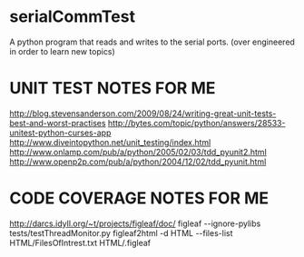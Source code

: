 serialCommTest
==============

A python program that reads and writes to the serial ports. (over engineered in order to learn new topics)


UNIT TEST NOTES FOR ME
==============
http://blog.stevensanderson.com/2009/08/24/writing-great-unit-tests-best-and-worst-practises
http://bytes.com/topic/python/answers/28533-unitest-python-curses-app
http://www.diveintopython.net/unit_testing/index.html
http://www.onlamp.com/pub/a/python/2005/02/03/tdd_pyunit2.html
http://www.openp2p.com/pub/a/python/2004/12/02/tdd_pyunit.html


CODE COVERAGE NOTES FOR ME
==============
http://darcs.idyll.org/~t/projects/figleaf/doc/
figleaf --ignore-pylibs tests/testThreadMonitor.py
figleaf2html -d HTML --files-list HTML/FilesOfIntrest.txt HTML/.figleaf



